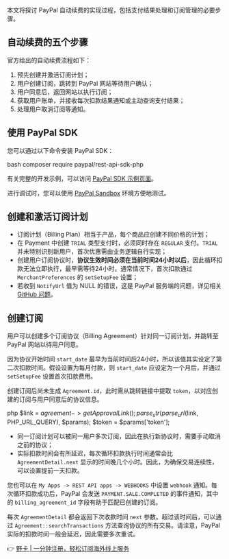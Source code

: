 本文将探讨 PayPal 自动续费的实现过程，包括支付结果处理和订阅管理的必要步骤。

## 自动续费的五个步骤

官方给出的自动续费流程如下：

1. 预先创建并激活订阅计划；
2. 用户创建订阅，跳转到 PayPal 网站等待用户确认；
3. 用户同意后，返回网站以执行订阅；
4. 获取用户账单，并接收每次扣款结果通知或主动查询支付结果；
5. 处理用户取消订阅等通知。

## 使用 PayPal SDK

您可以通过以下命令安装 PayPal SDK：

bash
composer require paypal/rest-api-sdk-php


有关完整的开发示例，可以访问 [PayPal SDK 示例页面](https://paypal.github.io/PayPal-PHP-SDK/sample/#billing)。

进行调试时，您可以使用 [PayPal Sandbox](https://www.sandbox.paypal.com/) 环境方便地测试。

## 创建和激活订阅计划

- 订阅计划（Billing Plan）相当于产品，每个商品应创建不同价格的计划；
- 在 Payment 中创建 `TRIAL` 类型支付时，必须同时存在 `REGULAR` 支付。`TRIAL` 并未特别识别新用户，首次优惠需由业务逻辑自行实现；
- 创建用户订阅协议时，**协议生效时间必须在当前时间24小时以后**，因此循环扣款无法立即执行，最早需等待24小时。通常情况下，首次扣款通过 `MerchantPreferences` 的 `setSetupFee` 设置；
- 若收到 `NotifyUrl` 值为 NULL 的错误，这是 PayPal 服务端的问题，详见相关 [GitHub 问题](https://github.com/paypal/PayPal-PHP-SDK/pull/1152/files)。

## 创建订阅

用户可以创建多个订阅协议（Billing Agreement）针对同一订阅计划，并跳转至 PayPal 网站以待用户同意。

因为协议开始时间 `start_date` 最早为当前时间后24小时，所以该值其实设定了第二次扣款时间。假设设置为每月付款，则 `start_date` 应设定为一个月后，并通过 `setSetupFee` 设置首次扣款费用。

创建订阅后尚未生成 `Agreement.id`，此时需从跳转链接中提取 `token`，以对应创建的订阅与用户同意后的协议信息。

php
$link = $agreement->getApprovalLink();
parse_str(parse_url($link, PHP_URL_QUERY), $params);
$token = $params['token'];


- 同一订阅计划可以被同一用户多次订阅，因此在执行新协议时，需要手动取消之前的协议；
- 实际扣款时间会有所延迟，每次循环扣款执行时间通常会比 `AgreementDetail.next` 显示的时间晚几个小时。因此，为确保交易连续性，可以设置提前一天扣款。

您也可以在 `My Apps -> REST API apps -> WEBHOOKS` 中设置 `webhook` 通知。每次循环扣款成功后，PayPal 会发送 `PAYMENT.SALE.COMPLETED` 的事件通知，其中的 `billing_agreement_id` 字段有助于匹配已创建的订阅。

每次 `AgreementDetail` 都会返回下次收款时间 `next` 参数。超过该时间后，可以通过 `Agreement::searchTransactions` 方法查询协议的所有交易。请注意，PayPal 实际的扣款时间一般会延迟，因此需要多次重试。

👉 [野卡 | 一分钟注册，轻松订阅海外线上服务](https://bit.ly/bewildcard)